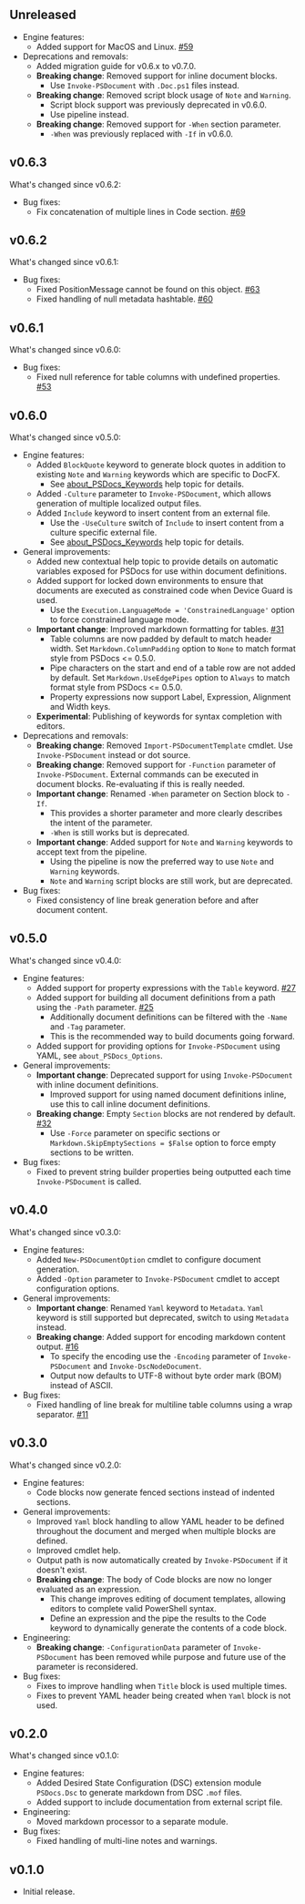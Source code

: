 
## Unreleased

- Engine features:
  - Added support for MacOS and Linux. [#59](https://github.com/BernieWhite/PSDocs/issues/59)
- Deprecations and removals:
  - Added migration guide for v0.6.x to v0.7.0.
  - **Breaking change**: Removed support for inline document blocks.
    - Use `Invoke-PSDocument` with `.Doc.ps1` files instead.
  - **Breaking change**: Removed script block usage of `Note` and `Warning`.
    - Script block support was previously deprecated in v0.6.0.
    - Use pipeline instead.
  - **Breaking change**: Removed support for `-When` section parameter.
    - `-When` was previously replaced with `-If` in v0.6.0.

## v0.6.3

What's changed since v0.6.2:

- Bug fixes:
  - Fix concatenation of multiple lines in Code section. [#69](https://github.com/BernieWhite/PSDocs/issues/69)

## v0.6.2

What's changed since v0.6.1:

- Bug fixes:
  - Fixed PositionMessage cannot be found on this object. [#63](https://github.com/BernieWhite/PSDocs/issues/63)
  - Fixed handling of null metadata hashtable. [#60](https://github.com/BernieWhite/PSDocs/issues/60)

## v0.6.1

What's changed since v0.6.0:

- Bug fixes:
  - Fixed null reference for table columns with undefined properties. [#53](https://github.com/BernieWhite/PSDocs/issues/53)

## v0.6.0

What's changed since v0.5.0:

- Engine features:
  - Added `BlockQuote` keyword to generate block quotes in addition to existing `Note` and `Warning` keywords which are specific to DocFX.
    - See [about_PSDocs_Keywords](docs/keywords/PSDocs/en-US/about_PSDocs_Keywords.md#blockquote) help topic for details.
  - Added `-Culture` parameter to `Invoke-PSDocument`, which allows generation of multiple localized output files.
  - Added `Include` keyword to insert content from an external file.
    - Use the `-UseCulture` switch of `Include` to insert content from a culture specific external file.
    - See [about_PSDocs_Keywords](docs/keywords/PSDocs/en-US/about_PSDocs_Keywords.md#include) help topic for details.
- General improvements:
  - Added new contextual help topic to provide details on automatic variables exposed for PSDocs for use within document definitions.
  - Added support for locked down environments to ensure that documents are executed as constrained code when Device Guard is used.
    - Use the `Execution.LanguageMode = 'ConstrainedLanguage'` option to force constrained language mode.
  - **Important change**: Improved markdown formatting for tables. [#31](https://github.com/BernieWhite/PSDocs/issues/31)
    - Table columns are now padded by default to match header width. Set `Markdown.ColumnPadding` option to `None` to match format style from PSDocs <= 0.5.0.
    - Pipe characters on the start and end of a table row are not added by default. Set `Markdown.UseEdgePipes` option to `Always` to match format style from PSDocs <= 0.5.0.
    - Property expressions now support Label, Expression, Alignment and Width keys.
  - **Experimental**: Publishing of keywords for syntax completion with editors.
- Deprecations and removals:
  - **Breaking change**: Removed `Import-PSDocumentTemplate` cmdlet. Use `Invoke-PSDocument` instead or dot source.
  - **Breaking change**: Removed support for `-Function` parameter of `Invoke-PSDocument`. External commands can be executed in document blocks. Re-evaluating if this is really needed.
  - **Important change**: Renamed `-When` parameter on Section block to `-If`.
    - This provides a shorter parameter and more clearly describes the intent of the parameter.
    - `-When` is still works but is deprecated.
  - **Important change**: Added support for `Note` and `Warning` keywords to accept text from the pipeline.
    - Using the pipeline is now the preferred way to use `Note` and `Warning` keywords.
    - `Note` and `Warning` script blocks are still work, but are deprecated.
- Bug fixes:
  - Fixed consistency of line break generation before and after document content.

## v0.5.0

What's changed since v0.4.0:

- Engine features:
  - Added support for property expressions with the `Table` keyword. [#27](https://github.com/BernieWhite/PSDocs/issues/27)
  - Added support for building all document definitions from a path using the `-Path` parameter. [#25](https://github.com/BernieWhite/PSDocs/issues/25)
    - Additionally document definitions can be filtered with the `-Name` and `-Tag` parameter.
    - This is the recommended way to build documents going forward.
  - Added support for providing options for `Invoke-PSDocument` using YAML, see `about_PSDocs_Options`.
- General improvements:
  - **Important change**: Deprecated support for using `Invoke-PSDocument` with inline document definitions.
    - Improved support for using named document definitions inline, use this to call inline document definitions.
  - **Breaking change**: Empty `Section` blocks are not rendered by default. [#32](https://github.com/BernieWhite/PSDocs/issues/32)
    - Use `-Force` parameter on specific sections or `Markdown.SkipEmptySections = $False` option to force empty sections to be written.
- Bug fixes:
  - Fixed to prevent string builder properties being outputted each time `Invoke-PSDocument` is called.

## v0.4.0

What's changed since v0.3.0:

- Engine features:
  - Added `New-PSDocumentOption` cmdlet to configure document generation.
  - Added `-Option` parameter to `Invoke-PSDocument` cmdlet to accept configuration options.
- General improvements:
  - **Important change**: Renamed `Yaml` keyword to `Metadata`. `Yaml` keyword is still supported but deprecated, switch to using `Metadata` instead.
  - **Breaking change**: Added support for encoding markdown content output. [#16](https://github.com/BernieWhite/PSDocs/issues/16)
    - To specify the encoding use the `-Encoding` parameter of `Invoke-PSDocument` and `Invoke-DscNodeDocument`.
    - Output now defaults to UTF-8 without byte order mark (BOM) instead of ASCII.
- Bug fixes:
  - Fixed handling of line break for multiline table columns using a wrap separator. [#11](https://github.com/BernieWhite/PSDocs/issues/11)

## v0.3.0

What's changed since v0.2.0:

- Engine features:
  - Code blocks now generate fenced sections instead of indented sections.
- General improvements:
  - Improved `Yaml` block handling to allow YAML header to be defined throughout the document and merged when multiple blocks are defined.
  - Improved cmdlet help.
  - Output path is now automatically created by `Invoke-PSDocument` if it doesn't exist.
  - **Breaking change**: The body of Code blocks are now no longer evaluated as an expression.
    - This change improves editing of document templates, allowing editors to complete valid PowerShell syntax.
    - Define an expression and the pipe the results to the Code keyword to dynamically generate the contents of a code block.
- Engineering:
  - **Breaking change**: `-ConfigurationData` parameter of `Invoke-PSDocument` has been removed while purpose and future use of the parameter is reconsidered.
- Bug fixes:
  - Fixes to improve handling when `Title` block is used multiple times.
  - Fixes to prevent YAML header being created when `Yaml` block is not used.

## v0.2.0

What's changed since v0.1.0:

- Engine features:
  - Added Desired State Configuration (DSC) extension module `PSDocs.Dsc` to generate markdown from DSC `.mof` files.
  - Added support to include documentation from external script file.
- Engineering:
  - Moved markdown processor to a separate module.
- Bug fixes:
  - Fixed handling of multi-line notes and warnings.

## v0.1.0

- Initial release.
